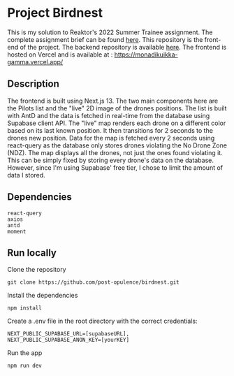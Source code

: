 # Project Birdnest

This is my solution to Reaktor's 2022 Summer Trainee assignment. The complete assignment brief can be found [here](https://web.archive.org/web/20221220105911/https://assignments.reaktor.com/birdnest/).
This repository is the front-end of the project. The backend repository is available [here](https://github.com/post-opulence/birdnest-backend). 
The frontend is hosted on Vercel and is available at : https://monadikuikka-gamma.vercel.app/

## Description

The frontend is built using Next.js 13. The two main components here are the Pilots list and the "live" 2D image of the drones positions.
The list is built with AntD and the data is fetched in real-time from the database using Supabase client API. 
The "live" map renders each drone on a different color based on its last known position. It then transitions for 2 seconds to the drones new position. 
Data for the map is fetched every 2 seconds using react-query as the database only stores drones violating the No Drone Zone (NDZ). The map displays all the drones, not just the ones found violating it. This can be simply fixed by storing every drone's data on the database. However, since I'm using Supabase' free tier, I chose to limit the amount of data I stored. 

## Dependencies

    react-query
    axios
    antd
    moment

## Run locally 

Clone the repository

```git clone https://github.com/post-opulence/birdnest.git```

Install the dependencies

```npm install```

Create a .env file in the root directory with the correct credentials:

```
NEXT_PUBLIC_SUPABASE_URL=[supabaseURL],
NEXT_PUBLIC_SUPABASE_ANON_KEY=[yourKEY]
```

Run the app

```npm run dev```



